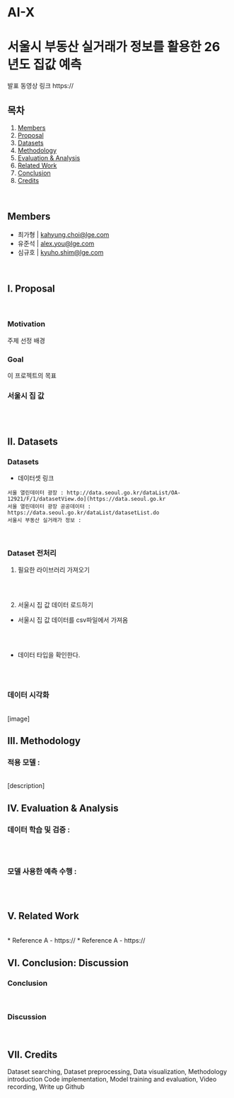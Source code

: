 # AI-X
# 서울시 부동산 실거래가 정보를 활용한 26년도 집값 예측


발표 동영상 링크
https://


## 목차
1. [Members](#members)
2. [Proposal](#i-proposal)
3. [Datasets](#ii-datasets)
4. [Methodology](#iii-methodology)
5. [Evaluation & Analysis](#iv-evaluation--analysis)
6. [Related Work](#v-related-work)
7. [Conclusion](#vi-conclusion-discussion)
8. [Credits](#vii-credits)

<br>

## Members
- 최가형 | kahyung.choi@lge.com
- 유준석 | alex.you@lge.com
- 심규호 | kyuho.shim@lge.com

<br>

## I. Proposal
<br>

### Motivation
주제 선정 배경

### Goal
이 프로젝트의 목표

### 서울시 집 값
<br>


<br>

## II. Datasets
### Datasets
* 데이터셋 링크
```
서울 열린데이터 광장 : http://data.seoul.go.kr/dataList/OA-12921/F/1/datasetView.do](https://data.seoul.go.kr
서울 열린데이터 광장 공공데이터 : https://data.seoul.go.kr/dataList/datasetList.do
서울시 부동산 실거래가 정보 : 
```
<br>

### Dataset 전처리
1. 필요한 라이브러리 가져오기
``` python

```
<br>
  
2. 서울시 집 값 데이터 로드하기
* 서울시 집 값 데이터를 csv파일에서 가져옴
``` python

```
<br>

* 데이터 타입을 확인한다.
``` python

```
<br>

### 데이터 시각화
<br>
[image]
<br>


## III. Methodology
### 적용 모델 : 
<br>
[description]
<br>


## IV. Evaluation & Analysis
### 데이터 학습 및 검증 : 
``` python

```
<br>

### 모델 사용한 예측 수행 : 
``` python

```
<br>


## V. Related Work 
<br>
* Reference A
  - https://
* Reference A
  - https://
<br>


## VI. Conclusion: Discussion
### Conclusion
<br>


### Discussion
<br>

## VII. Credits
Dataset searching, Dataset preprocessing, Data visualization, Methodology introduction
Code implementation, Model training and evaluation, Video recording, Write up Github



